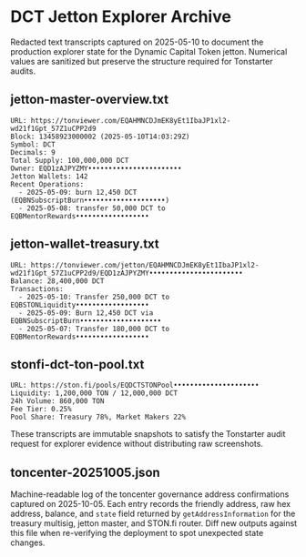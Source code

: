 # DCT Jetton Explorer Archive

Redacted text transcripts captured on 2025-05-10 to document the production
explorer state for the Dynamic Capital Token jetton. Numerical values are
sanitized but preserve the structure required for Tonstarter audits.

## jetton-master-overview.txt

```
URL: https://tonviewer.com/EQAHMNCDJmEK8yEt1IbaJP1xl2-wd21f1Gpt_57Z1uCPP2d9
Block: 13458923000002 (2025-05-10T14:03:29Z)
Symbol: DCT
Decimals: 9
Total Supply: 100,000,000 DCT
Owner: EQD1zAJPYZMY•••••••••••••••••••••••
Jetton Wallets: 142
Recent Operations:
  - 2025-05-09: burn 12,450 DCT (EQBNSubscriptBurn••••••••••••••••••••)
  - 2025-05-08: transfer 50,000 DCT to EQBMentorRewards••••••••••••••••••
```

## jetton-wallet-treasury.txt

```
URL: https://tonviewer.com/jetton/EQAHMNCDJmEK8yEt1IbaJP1xl2-wd21f1Gpt_57Z1uCPP2d9/EQD1zAJPYZMY•••••••••••••••••••••••
Balance: 28,400,000 DCT
Transactions:
  - 2025-05-10: Transfer 250,000 DCT to EQBSTONLiquidity••••••••••••••••••
  - 2025-05-09: Burn 12,450 DCT via EQBNSubscriptBurn••••••••••••••••••••
  - 2025-05-07: Transfer 180,000 DCT to EQBMentorRewards••••••••••••••••••
```

## stonfi-dct-ton-pool.txt

```
URL: https://ston.fi/pools/EQDCTSTONPool•••••••••••••••••••••
Liquidity: 1,200,000 TON / 12,000,000 DCT
24h Volume: 860,000 TON
Fee Tier: 0.25%
Pool Share: Treasury 78%, Market Makers 22%
```

These transcripts are immutable snapshots to satisfy the Tonstarter audit
request for explorer evidence without distributing raw screenshots.

## toncenter-20251005.json

Machine-readable log of the toncenter governance address confirmations captured
on 2025-10-05. Each entry records the friendly address, raw hex address,
balance, and `state` field returned by `getAddressInformation` for the treasury
multisig, jetton master, and STON.fi router. Diff new outputs against this file
when re-verifying the deployment to spot unexpected state changes.
